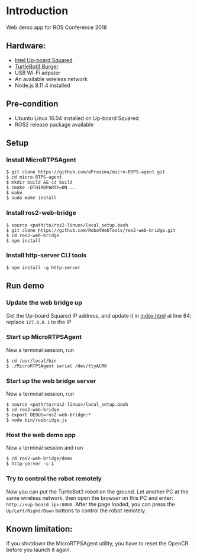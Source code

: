 # Introduction
Web demo app for ROS Conference 2018

## Hardware:
* [Intel Up-board Squared](http://www.up-board.org/upsquared/)
* [TurtleBot3 Burger](http://www.robotis.us/turtlebot-3/)
* USB Wi-Fi adpater
* An available wireless network
* Node.js 8.11.4 installed

## Pre-condition
* Ubuntu Linux 16.04 installed on Up-board Squared
* ROS2 release package available

## Setup
### Install MicroRTPSAgent
```
$ git clone https://github.com/eProsima/micro-RTPS-agent.git
$ cd micro-RTPS-agent
$ mkdir build && cd build
$ cmake -DTHIRDPARTY=ON ..
$ make
$ sudo make install
```

### Install ros2-web-bridge
```
$ source <path/to/ros2-linux>/local_setup.bash
$ git clone https://github.com/RobotWebTools/ros2-web-bridge.git
$ cd ros2-web-bridge
$ npm install
```

### Install http-server CLI tools
```
$ npm install -g http-server
```

## Run demo
### Update the web bridge up
Get the Up-board Squared IP address, and update it in [index.html](./index.html) at line 84: replace `127.0.0.1` to the IP

### Start up MicroRTPSAgent
New a terminal session, run
```
$ cd /usr/local/bin
$ ./MicroRTPSAgent serial /dev/ttyACM0
```

### Start up the web bridge server
New a terminal session, run
```
$ source <path/to/ros2-linux>/local_setup.bash
$ cd ros2-web-bridge
$ export DEBUG=ros2-web-bridge:*
$ node bin/rosbridge.js
```

### Host the web demo app
New a terminal session and run
```
$ cd ros2-web-bridge/demo
$ http-server -c-1
```

### Try to control the robot remotely
Now you can put the TurtleBot3 robot on the ground. Let another PC at the same wireless network, then open the browser on this PC and enter:
`http://<up-board ip>:8080`. After the page loaded, you can press the `Up/Left/Right/Down` buttons to control the robot remotely.

## Known limitation:
If you shutdown the MicroRTPSAgent utility, you have to reset the OpenCR before you launch it again.
